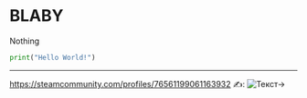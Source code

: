 # BLABY
Nothing
```python
print("Hello World!")
```
---
<https://steamcommunity.com/profiles/76561199061163932>
✍️:
![Текст->](https://img-cdn.pixlr.com/image-generator/history/65bb506dcb310754719cf81f/ede935de-1138-4f66-8ed7-44bd16efc709/medium.webp)
